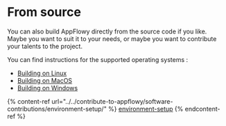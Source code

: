 # From source

You can also build AppFlowy directly from the source code if you like. Maybe you want to suit it to your needs, or maybe you want to contribute your talents to the project.

You can find instructions for the supported operating systems :&#x20;

* [Building on Linux](../../contribute-to-appflowy/software-contributions/environment-setup/building-on-linux.md)
* [Building on MacOS](../../contribute-to-appflowy/software-contributions/environment-setup/building-on-macos.md)
* [Building on Windows](../../contribute-to-appflowy/software-contributions/environment-setup/building-on-windows.md)

{% content-ref url="../../contribute-to-appflowy/software-contributions/environment-setup/" %}
[environment-setup](../../contribute-to-appflowy/software-contributions/environment-setup/)
{% endcontent-ref %}
